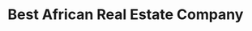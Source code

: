 # Best African Real Estate Company

<!-- import { withAuth } from "next-auth/middleware"
export default withAuth({
    callbacks: {
        authorized({ req, token }) {
            const isLoggedIn = !!token
            const isOnDashboard = req.nextUrl.pathname.startsWith("/dashboard");
            const isOnAdmin = req.nextUrl.pathname.startsWith("/admin");
            const isOnAgent = req.nextUrl.pathname.startsWith("/agent");
            if (isOnDashboard || isOnAdmin || isOnAgent) {
                if (isLoggedIn) return true;
                return false
            }
            return true
        }
    }
})

export const config = {
    matcher: ["/((?!.+\\.[\\w]+$|_next).*)", "/", "/(api|trpc)(.*)"],
}; -->
